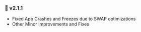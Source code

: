 ### 🔋 v2.1.1

* Fixed App Crashes and Freezes due to SWAP optimizations
* Other Minor Improvements and Fixes
